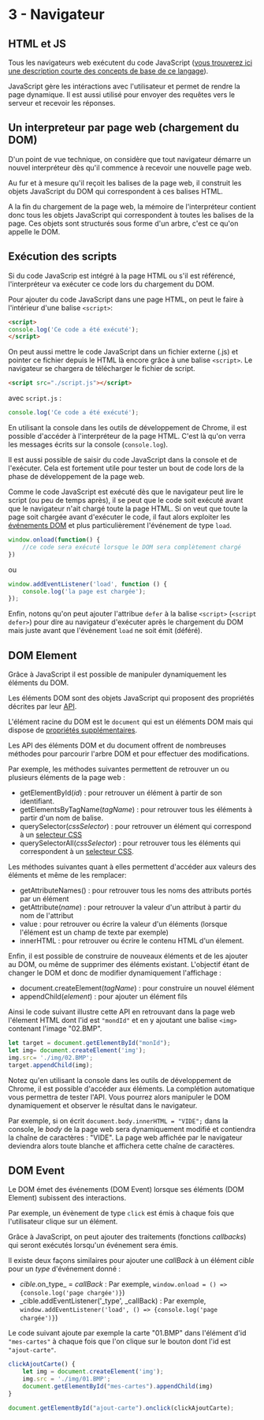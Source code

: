 # 3 - Navigateur

## HTML et JS

Tous les navigateurs web exécutent du code JavaScript ([vous trouverez ici une description courte des concepts de base de ce langage](./JavaScript.md)).

JavaScript gère les intéractions avec l'utilisateur et permet de rendre la page dynamique. Il est aussi utilisé pour envoyer des requêtes vers le serveur et recevoir les réponses.

## Un interpreteur par page web (chargement du DOM)

D'un point de vue technique, on considère que tout navigateur démarre un nouvel interpréteur dès qu'il commence à recevoir une nouvelle page web.

Au fur et à mesure qu'il reçoit les balises de la page web, il construit les objets JavaScript du DOM qui correspondent à ces balises HTML.

A la fin du chargement de la page web, la mémoire de l'interpréteur contient donc tous les objets JavaScript qui correspondent à toutes les balises de la page. Ces objets sont structurés sous forme d'un arbre, c'est ce qu'on appelle le DOM.

## Exécution des scripts

Si du code JavaScrip est intégré à la page HTML ou s'il est référencé, l'interpréteur va exécuter ce code lors du chargement du DOM.

Pour ajouter du code JavaScript dans une page HTML, on peut le faire à l'intérieur d'une balise `<script>`:

```html
<script>
console.log('Ce code a été exécuté');
</script>
```

On peut aussi mettre le code JavaScript dans un fichier externe (.js) et pointer ce fichier depuis le HTML là encore grâce à une balise `<script>`. Le navigateur se chargera de télécharger le fichier de script.

```html
<script src="./script.js"></script>
```

avec `script.js` :

```javascript
console.log('Ce code a été exécuté');
```

En utilisant la console dans les outils de développement de Chrome, il est possible d'accéder à l'interpréteur de la page HTML. C'est là qu'on verra les messages écrits sur la console (`console.log`).

Il est aussi possible de saisir du code JavaScript dans la console et de l'exécuter. Cela est fortement utile pour tester un bout de code lors de la phase de développement de la page web.

Comme le code JavaScript est exécuté dès que le navigateur peut lire le script (ou peu de temps après), il se peut que le code soit exécuté avant que le navigateur n'ait chargé toute la page HTML. Si on veut que toute la page soit chargée avant d'exécuter le code, il faut alors exploiter les [événements DOM](#DOM-Event) et plus particulièrement l'événement de type `load`.

```javascript
window.onload(function() {
    //ce code sera exécuté lorsque le DOM sera complètement chargé
})
```

ou


```javascript
window.addEventListener('load', function () {
    console.log('la page est chargée');
});
```

Enfin, notons qu'on peut ajouter l'attribue `defer` à la balise `<script>` (`<script defer>`) pour dire au navigateur d'exécuter après le chargement du DOM mais juste avant que l'événement `load` ne soit émit (déféré).

## DOM Element

Grâce à JavaScript il est possible de manipuler dynamiquement les éléments du DOM.

Les éléments DOM sont des objets JavaScript qui proposent des propriétés décrites par leur [API](https://www.w3schools.com/jsref/dom_obj_all.asp).

L'élément racine du DOM est le `document` qui est un éléments DOM mais qui dispose de [propriétés supplémentaires](https://www.w3schools.com/jsref/dom_obj_document.asp).

Les API des éléments DOM et du document offrent de nombreuses méthodes pour parcourir l'arbre DOM et pour effectuer des modifications. 

Par exemple, les méthodes suivantes permettent de retrouver un ou plusieurs éléments de la page web :
* getElementById(_id_) : pour retrouver un élément à partir de son identifiant.
* getElementsByTagName(_tagName_) : pour retrouver tous les éléments à partir d'un nom de balise.
* querySelector(_cssSelector_) : pour retrouver un élément qui correspond à un [selecteur CSS](https://www.w3schools.com/cssref/css_selectors.asp)
* querySelectorAll(_cssSelector_) : pour retrouver tous les éléments qui correspondent à un [selecteur CSS](https://www.w3schools.com/cssref/css_selectors.asp).

Les méthodes suivantes quant à elles permettent d'accéder aux valeurs des éléments et même de les remplacer:
* getAttributeNames() : pour retrouver tous les noms des attributs portés par un élément
* getAttribute(_name_) : pour retrouver la valeur d'un attribut à partir du nom de l'attribut
* value : pour retrouver ou écrire la valeur d'un éléments (lorsque l'élément est un champ de texte par exemple)
* innerHTML : pour retrouver ou écrire le contenu HTML
d'un élement.

Enfin, il est possible de construire de nouveaux éléments et de les ajouter au DOM, ou même de supprimer des éléments existant. L'objectif étant de changer le DOM et donc de modifier dynamiquement l'affichage :
* document.createElement(_tagName_) : pour construire un nouvel élément
* appendChild(_element_) : pour ajouter un élément fils

Ainsi  le code suivant illustre cette API en retrouvant dans la page web l'élement HTML dont l'id est `"mondId"` et en y ajoutant une balise `<img>` contenant l'image "02.BMP".

```javascript
let target = document.getElementById("monId");
let img= document.createElement('img');
img.src= './img/02.BMP';
target.appendChild(img);
```

Notez qu'en utilisant la console dans les outils de développement de Chrome, il est possible d'accéder aux éléments. La complétion automatique vous permettra de tester l'API. Vous pourrez alors manipuler le DOM dynamiquement et observer le résultat dans le navigateur.

Par exemple, si on écrit ``document.body.innerHTML = "VIDE";`` dans la console, le _body_ de la page web sera dynamiquement modifié et contiendra la chaîne de caractères : "VIDE".
La page web affichée par le navigateur deviendra alors toute blanche et affichera cette chaîne de caractères.

## DOM Event

Le DOM émet des événements (DOM Event) lorsque ses éléments (DOM Element) subissent des interactions.

Par exemple, un évènement de type `click` est émis à chaque fois que l'utilisateur clique sur un élément.

Grâce à JavaScript, on peut ajouter des traitements (fonctions _callbacks_) qui seront exécutés lorsqu'un événement sera émis.

Il existe deux façons similaires pour ajouter une _callBack_ à un élément _cible_ pour un _type_ d'événement donné :
* _cible_.on_type_ = _callBack_ : Par exemple, `window.onload = () => {console.log('page chargée')}`)
* _cible.addEventListener('_type', _callBack) : Par exemple, `window.addEventListener('load', () => {console.log('page chargée')}`)

Le code suivant ajoute par exemple la carte "01.BMP" dans l'élément d'id `"mes-cartes"` à chaque fois que l'on clique sur le bouton dont l'id est `"ajout-carte"`.

```javascript
clickAjoutCarte() {
    let img = document.createElement('img');
    img.src = './img/01.BMP';
    document.getElementById("mes-cartes").appendChild(img)
}

document.getElementById("ajout-carte").onclick(clickAjoutCarte);
```

